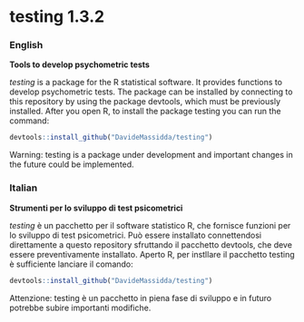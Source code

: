 testing 1.3.2
=============

### English
**Tools to develop psychometric tests**

_testing_ is a package for the R statistical software. It provides functions to develop psychometric tests. The package can be installed by connecting to this repository by using the package devtools, which must be previously installed.
After you open R, to install the package testing you can run the command:
```r
devtools::install_github("DavideMassidda/testing")
```
Warning: testing is a package under development and important changes in the future could be implemented.


### Italian
**Strumenti per lo sviluppo di test psicometrici**

_testing_ è un pacchetto per il software statistico R, che fornisce funzioni per lo sviluppo di test psicometrici. Può essere installato connettendosi direttamente a questo repository sfruttando il pacchetto devtools, che deve essere preventivamente installato.
Aperto R, per instllare il pacchetto testing è sufficiente lanciare il comando:
```r
devtools::install_github("DavideMassidda/testing")
```
Attenzione: testing è un pacchetto in piena fase di sviluppo e in futuro potrebbe subire importanti modifiche.
